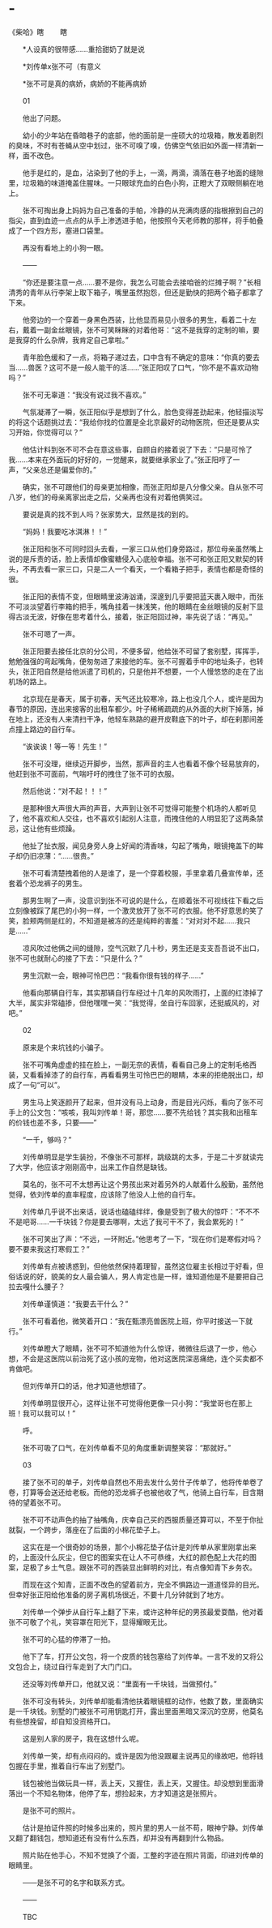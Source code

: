 # -
《柴哈》瞎
　　瞎

　　*人设真的很带感……重拾甜奶了就是说

　　*刘传单x张不可（有意义

　　*张不可是真的病娇，病娇的不能再病娇

　　01

　　他出了问题。

　　幼小的少年站在昏暗巷子的底部，他的面前是一座硕大的垃圾箱，散发着剧烈的臭味，不时有苍蝇从空中划过，张不可嗅了嗅，仿佛空气依旧如外面一样清新一样，面不改色。

　　他手是红的，是血，沾染到了他的手上，一滴，两滴，滴落在巷子地面的缝隙里，垃圾箱的味道掩盖住腥味。一只眼球充血的白色小狗，正瞪大了双眼侧躺在地上。

　　张不可掏出身上妈妈为自己准备的手帕，冷静的从充满肉感的指根擦到自己的指尖，直到血迹一点点的从手上渗透进手帕，他按照今天老师教的那样，将手帕叠成了一个四方形，塞进口袋里。

　　再没有看地上的小狗一眼。

　　——

　　“你还是要注意一点……要不是你，我怎么可能会去接咱爸的烂摊子啊？”长相清秀的青年从行李架上取下箱子，嘴里虽然抱怨，但还是勤快的把两个箱子都拿了下来。

　　他旁边的一个穿着一身黑色西装，比他显而易见小很多的男生，看着二十左右，戴着一副金丝眼镜，张不可笑眯眯的对着他哥：“这不是我穿的定制的嘛，要是我穿的什么杂牌，我肯定自己拿啦。”

　　青年脸色缓和了一点，将箱子递过去，口中含有不确定的意味：“你真的要去当……兽医？这可不是一般人能干的活……”张正阳叹了口气，“你不是不喜欢动物吗？”

　　张不可无辜道：“我没有说过我不喜欢。”

　　气氛凝滞了一瞬，张正阳似乎是想到了什么，脸色变得差劲起来，他轻描淡写的将这个话题挑过去：“我给你找的位置是全北京最好的动物医院，但还是要从实习开始，你觉得可以？”

　　他估计料到张不可不会在意这些事，自顾自的接着说了下去：“只是可怜了我……本来在外面玩的好好的，一觉醒来，就要继承家业了。”张正阳哼了一声，“父亲总还是偏爱你的。”

　　确实，张不可跟他们的母亲更加相像，而张正阳却是八分像父亲。自从张不可八岁，他们的母亲离家出走之后，父亲再也没有对着他俩笑过。

　　要说是真的找不到人吗？张家势大，显然是找的到的。

　　“妈妈！我要吃冰淇淋！！”

　　张正阳和张不可同时回头去看，一家三口从他们身旁路过，那位母亲虽然嘴上说的是斥责的话，脸上表情却像蜜糖侵入心底般幸福。张不可和张正阳又默契的转头，不再去看一家三口，只是二人一个看天，一个看箱子把手，表情也都是奇怪的很。

　　张正阳的表情不变，但眼睛里波涛汹涌，深邃到几乎要把蓝天裹入眼中，而张不可淡淡望着行李箱的把手，嘴角挂着一抹浅笑，他的眼睛在金丝眼镜的反射下显得古淡无波，好像在思考着什么，接着，张正阳回过神，率先说了话：“再见。”

　　张不可嗯了一声。

　　张正阳要去接任北京的分公司，不便多留，他给张不可留了套别墅，挥挥手，勉勉强强的弯起嘴角，便匆匆进了来接他的车。张不可握着手中的地址条子，也转头，张正阳自然是给他派遣了司机的，只是他并不想要，一个人慢悠悠的走在了出机场的路上。

　　北京现在是春天，属于初春，天气还比较寒冷，路上也没几个人，或许是因为春节的原因，连出来接客的出租车都少。叶子稀稀疏疏的从外面的大树下掉落，掉在地上，还没有人来清扫干净，他轻车熟路的避开皮鞋底下的叶子，却在刹那间差点撞上路边的自行车。

　　“诶诶诶！等一等！先生！”

　　张不可没理，继续迈开脚步，当然，那声音的主人也看着不像个轻易放弃的，他赶到张不可面前，气喘吁吁的拽住了张不可的衣服。

　　然后他说：“对不起！！！”

　　是那种很大声很大声的声音，大声到让张不可觉得可能整个机场的人都听见了，他不喜欢和人交往，也不喜欢引起别人注意，而拽住他的人明显犯了这两条禁忌，这让他有些烦躁。

　　他扯了扯衣服，闻见身旁人身上好闻的清香味，勾起了嘴角，眼镜掩盖下的眸子却仍旧凉薄：“……很贵。”

　　张不可看清楚拽着他的人是谁了，是一个穿着校服，手里拿着几叠宣传单，还套着个恐龙裤子的男生。

　　那男生啊了一声，没意识到张不可说的是什么，在顺着张不可视线往下看之后立刻像被踩了尾巴的小狗一样，一个激灵放开了张不可的衣服。他不好意思的笑了笑，脸颊两侧是红的，不知道是被冻的还是纯粹的害羞：“对对对不起……我只是……”

　　凉风吹过他俩之间的缝隙，空气沉默了几十秒，男生还是支支吾吾说不出口，张不可也就耐心的接了下去：“只是什么？”

　　男生沉默一会，眼神可怜巴巴：“我看你很有钱的样子……”

　　他看向那辆自行车，其实那辆自行车经过十几年的风吹雨打，上面的红漆掉了大半，属实非常磕掺，但他嘿嘿一笑：“我觉得，坐自行车回家，还挺威风的，对吧。”

　　02

　　原来是个来坑钱的小骗子。

　　张不可嘴角虚虚的挂在脸上，一副无奈的表情，看看自己身上的定制毛格西装，又看看掉漆了的自行车，再看看男生可怜巴巴的眼睛，本来的拒绝脱出口，却成了一句“可以”。

　　男生马上笑逐颜开了起来，但并没有马上动身，而是目光闪烁，看向了张不可手上的公文包：“咳咳，我叫刘传单！哥，那您……要不先给钱？其实我和出租车的价钱也差不多，只要——”

　　“一千，够吗？”

　　刘传单明显是学生装扮，不像张不可那样，跳级跳的太多，于是二十岁就读完了大学，他应该才刚刚高中，出来工作自然是缺钱。

　　莫名的，张不可不太想再让这个男孩出来对着另外的人献着什么殷勤，虽然他觉得，依刘传单的直率程度，应该除了他没人上他的自行车。

　　刘传单几乎说不出来话，说话也磕磕绊绊，像是受到了极大的惊吓：“不不不不是吧哥……一千块钱？你是要去哪啊，太远了我可干不了，我会累死的！”

　　张不可笑出了声：“不远，一环附近。”他思考了一下，“现在你们是寒假对吗？要不要来我这打寒假工？”

　　刘传单有点被诱惑到，但他依然保持着理智，虽然这位雇主长相过于好看，但俗话说的好，貌美的女人最会骗人，男人肯定也是一样，谁知道他是不是要把自己拉去嘎什么腰子？

　　刘传单谨慎道：“我要去干什么？”

　　张不可看着他，微笑着开口：“我在甄漂亮兽医院上班，你平时接送一下就行。”

　　刘传单瞪大了眼睛，张不可不知道他为什么惊讶，微微往后退了一步，他心想，不会是这医院以前治死了这小孩的宠物，他对这医院深恶痛绝，连个买卖都不肯做吧。

　　但刘传单开口的话，他才知道他想错了。

　　刘传单明显很开心，这样让张不可觉得他更像一只小狗：“我堂哥也在那上班！我可以我可以！”

　　呼。

　　张不可吸了口气，在刘传单看不见的角度重新调整笑容：“那就好。”

　　03

　　接了张不可的单子，刘传单自然也不用去发什么劳什子传单了，他将传单卷了卷，打算等会送还给老板。而他的恐龙裤子也被他收了气，他骑上自行车，目含期待的望着张不可。

　　张不可不动声色的抽了抽嘴角，庆幸自己买的西服质量还算可以，不至于你扯就裂，一个跨步，落座在了后面的小棉花垫子上。

　　这实在是一个很奇妙的场景，那个小棉花垫子估计是刘传单从家里刚拿出来的，上面没什么灰尘，但它的图案实在让人不可恭维，大红的颜色配上大花的图案，足极了乡土气息。跟张不可的西装显出鲜明的对比，有点像知青下乡务农。

　　而现在这个知青，正面不改色的望着前方，完全不惧路边一道道怪异的目光。但幸好张正阳给他准备的房子离机场很近，不要十几分钟就到了地方。

　　刘传单一个弹步从自行车上翻了下来，或许这种年纪的男孩最爱耍酷，他对着张不可敬了个礼，笑容罩在阳光下，显得耀眼无比。

　　张不可的心猛的停滞了一拍。

　　他下了车，打开公文包，将一个皮质的钱包塞给了刘传单。一言不发的又将公文包合上，绕过自行车走到了大门门口。

　　还没等刘传单开口，他就又说：“里面有一千块钱，当做预付。”

　　张不可没有转头，刘传单却能看清他扶着眼镜框的动作，他数了数，里面确实是一千块钱。别墅的门被张不可用钥匙打开，露出里面黑暗又深沉的空房，他莫名有些想挽留，却自知没资格开口。

　　这是别人家的房子，我在这想什么呢。

　　刘传单一笑，却有点闷闷的。或许是因为他没跟雇主说再见的缘故吧，他将钱包握在手里，推着自行车出了别墅门。

　　钱包被他当做玩具一样，丢上天，又握住，丢上天，又握住。却没想到里面滑落出一个不知名物体，他停了车，想捡起来，方才知道这是张照片。

　　是张不可的照片。

　　估计是拍证件照的时候多出来的，照片里的男人一丝不苟，眼神宁静。刘传单又翻了翻钱包，想知道还有没有什么东西，却并没有再翻到什么物品。

　　照片贴在他手心，不知不觉换了个面，工整的字迹在照片背面，印进刘传单的眼睛里。

　　——是张不可的名字和联系方式。

　　——

　　TBC
